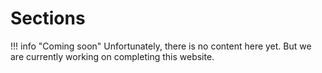 # Sections

!!! info "Coming soon"
    Unfortunately, there is no content here yet. But we are currently working on completing this website.
